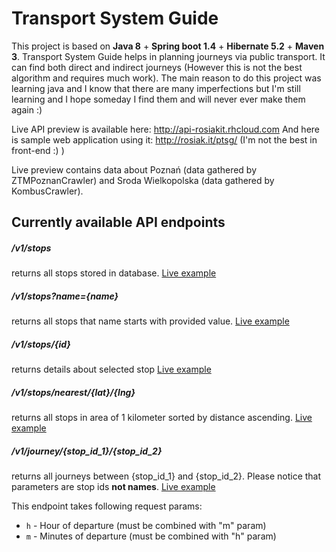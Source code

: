 
# Transport System Guide

This project is based on **Java 8** + **Spring boot 1.4** + **Hibernate 5.2** + **Maven 3**. Transport System Guide helps
in planning journeys via public transport. It can find both direct and indirect journeys (However this is not the 
best algorithm and requires much work). The main reason to do this project was learning java and I know that there are many
imperfections but I'm still learning and I hope someday I find them and will never ever make them again :)

Live API preview is available here: http://api-rosiakit.rhcloud.com
And here is sample web application using it: http://rosiak.it/ptsg/ (I'm not the best in front-end :) )

Live preview contains data about Poznań (data gathered by ZTMPoznanCrawler) and Sroda Wielkopolska (data gathered by KombusCrawler).

## Currently available API endpoints

##### /v1/stops
returns all stops stored in database. [Live example](http://api-rosiakit.rhcloud.com/v1/stops)

##### /v1/stops?name={name}
returns all stops that name starts with provided value. [Live example](http://api-rosiakit.rhcloud.com/v1/stops?name=Dworzec)

##### /v1/stops/{id}
returns details about selected stop [Live example](http://api-rosiakit.rhcloud.com/v1/stops/1)

##### /v1/stops/nearest/{lat}/{lng}
returns all stops in area of 1 kilometer sorted by distance ascending. [Live example](http://api-rosiakit.rhcloud.com/v1/stops/nearest/52.4653/16.9170)

##### /v1/journey/{stop_id_1}/{stop_id_2}
returns all journeys between {stop_id_1} and {stop_id_2}. Please notice that parameters are stop ids **not names**. [Live example](api-rosiakit.rhcloud.com/v1/journey/67/107?&h=10&m=30)

This endpoint takes following request params:
* `h` - Hour of departure (must be combined with "m" param)
* `m` - Minutes of departure (must be combined with "h" param) 


